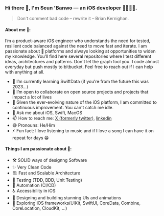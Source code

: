 ### Hi there 👋, I'm Seun 'Banwo — an iOS developer 📱👨🏾‍💻.

> Don't comment bad code – rewrite it – Brian Kernighan.

#### About me 🤔:

I’m a product-aware iOS engineer who understands the need for tested, resilient code balanced against the need to move fast and iterate.
I am passionate about  platforms and always looking at opportunities to widen my knowledge. 
You'll find here several repositories where I test different ideas, architectures and patterns. 
Don't let the graph fool you. I code almost everyday but push mostly to bitbucket. 
Feel free to reach out if I can help with anything at all.

- 🌱 I’m currently learning SwiftData (if you're from the future this was 2023...)
- 👯 I’m open to collaborate on open source projects and projects that impact a lot of lives
- 🤔 Given the ever-evolving nature of the iOS platform, I am committed to continuous improvement. You can't catch me idle. 
- 💬 Ask me about iOS, Swift, MacOS
- 📫 How to reach me: [X (formerly twitter)](https://twitter.com/seun_banwo), [linkedin](https://www.linkedin.com/in/oluwaseun-adebanwo)
- 😄 Pronouns: He/Him
- ⚡ Fun fact: I love listening to music and if I love a song I can have it on repeat for days 😁

#### Things I am passionate about 🤗:

- 🛠 SOLID ways of designng Software
- ✨ Very Clean Code
- 🏗 Fast and Scalable Architecture
- 🧪 Testing (TDD, BDD, Unit Testing)
- 🔁 Automation (CI/CD)
- ♿️ Accessibility in iOS
- 📱 Designing and building stunning UIs and animations
- 🚦 Exploring iOS frameworks(UIKit, SwiftUI, CoreData, Combine, CoreLocation, CloudKit, ...)

<!--
**seunbanwo/seunbanwo** is a ✨ _special_ ✨ repository because its `README.md` (this file) appears on your GitHub profile.

Here are some ideas to get you started:
- 🔭 I’m currently working on ...
-->

